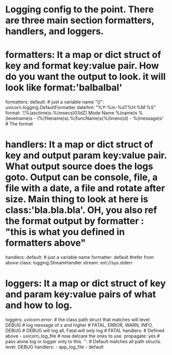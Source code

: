 
# Logging config to the point. There are three main section formatters, handlers, and loggers.

#  formatters: It a map or dict struct of key and format key:value pair. How do you want the output to look. it will look like format:'balbalbal'
formatters:
  default: # just a variable name 
    "()": uvicorn.logging.DefaultFormatter
    datefmt: "%Y-%m-%dT%H:%M:%S" 
    format: '[%(asctime)s.%(msecs)03dZ] Mode Name %(name)s %(levelname)s - (%(filename)s).%(funcName)s(%(lineno)d) - %(message)s' # The format

# handlers: It a map or dict struct of key and output param key:value pair. What output source does the logs goto. Output can be console, file, a file with a date, a file and rotate after size. Main thing to look at here is class:'bla.bla.bla'. OH, you also ref the format output by formatter : "this is what you defined in formatters above"
handlers:
 default: # just a variable name 
    formatter: default #refer from above
    class: logging.StreamHandler
    stream: ext://sys.stderr  

# loggers: It a map or dict struct of key and param key:value pairs of what and how to log. 
loggers:
   uvicorn.error: # the class path struct that matches will 
    level: DEBUG     # log message of x and higher
                     # FATAL, ERROR, WARN, INFO, DEBUG
                     # DEBUG will log all, Fatal will only log 
                     # FATAL
    handlers: # Defined above 
      - uvicorn_log_file    # now delcare the ones to use.
    propagate: yes  # pass alone log or logger only to this.
   '':    # Default matches all path structs.
    level: DEBUG
    handlers:
      - app_log_file
      - default


